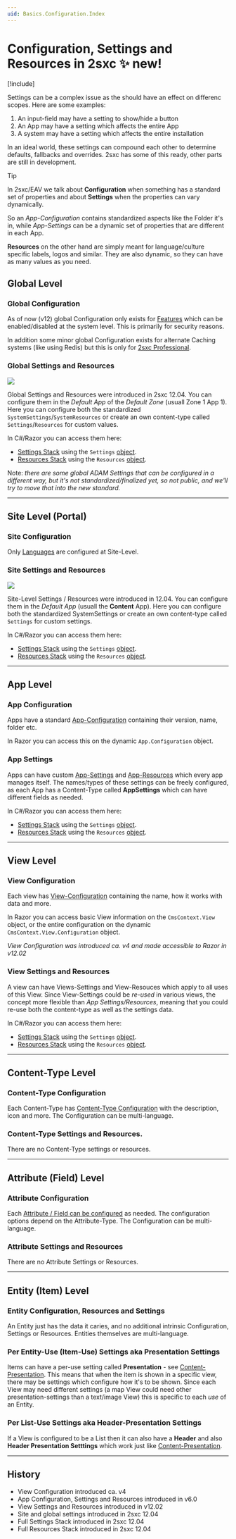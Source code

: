 ```yaml
---
uid: Basics.Configuration.Index
---
```


# Configuration, Settings and Resources in 2sxc ✨ new!

[!include[](~/basics/stack/_shared-float-summary.md)]
<style>.context-box-summary .data-configuration { visibility: visible; }</style>

Settings can be a complex issue as the should have an effect on differenc scopes. Here are some examples:

1. An input-field may have a setting to show/hide a button
1. An App may have a setting which affects the entire App
1. A system may have a setting which affects the entire installation

In an ideal world, these settings can compound each other to determine defaults, fallbacks and overrides. 
2sxc has some of this ready, other parts are still in development. 

> [!TIP]
> In 2sxc/EAV we talk about **Configuration** when something has a standard set of properties and about **Settings** when the properties can vary dynamically. 
> 
> So an _App-Configuration_ contains standardized aspects like the Folder it's in, while _App-Settings_ can be a dynamic set of properties that are different in each App.
>
> **Resources** on the other hand are simply meant for language/culture specific labels, logos and similar. 
> They are also dynamic, so they can have as many values as you need.

## Global Level

### Global Configuration

As of now (v12) global Configuration only exists for [Features](xref:Basics.Cms.Features.Index) which can be enabled/disabled at the system level. 
This is primarily for security reasons. 

In addition some minor global Configuration exists for alternate Caching systems (like using Redis) but this is only for [2sxc Professional](https://2sxc.org/en/web-farm-cache).

### Global Settings and Resources

<img src="./assets/apps-management-goto-global-settings.jpg" class="right-thumbnail">

Global Settings and Resources were introduced in 2sxc 12.04. 
You can configure them in the _Default App_ of the _Default Zone_ (usuall Zone 1 App 1). 
Here you can configure both the standardized `SystemSettings`/`SystemResources` or create an own content-type called `Settings`/`Resources` for custom values. 

In C#/Razor you can access them here:

* [Settings Stack](xref:Basics.Configuration.SettingsStack) using the `Settings` [object](xref:NetCode.DynamicCode.Objects.Settings). 
* [Resources Stack](xref:Basics.Configuration.ResourcesStack) using the `Resources` [object](xref:NetCode.DynamicCode.Objects.Resources). 

Note: _there are some global ADAM Settings that can be configured in a different way, but it's not standardized/finalized yet, so not public, and we'll try to move that into the new standard._ 

---

## Site Level (Portal) 

### Site Configuration

Only [Languages](xref:Basics.Cms.Languages.Index) are configured at Site-Level. 

### Site Settings and Resources

<img src="./assets/apps-management-goto-site-settings.jpg" class="right-thumbnail">

Site-Level Settings / Resources were introduced in 12.04. You can configure them in the _Default App_ (usuall the **Content** App). 
Here you can configure both the standardized SystemSettings or create an own content-type called `Settings` for custom settings. 

In C#/Razor you can access them here:

* [Settings Stack](xref:Basics.Configuration.SettingsStack) using the `Settings` [object](xref:NetCode.DynamicCode.Objects.Settings). 
* [Resources Stack](xref:Basics.Configuration.ResourcesStack) using the `Resources` [object](xref:NetCode.DynamicCode.Objects.Resources). 

---

## App Level 

### App Configuration

Apps have a standard [App-Configuration](xref:Basics.App.Configuration) containing their version, name, folder etc. 

In Razor you can access this on the dynamic `App.Configuration` object.

### App Settings

Apps can have custom [App-Settings](xref:Basics.App.Settings) and [App-Resources](xref:Basics.App.Resources) which every app manages itself. 
The names/types of these settings can be freely configured, as each App has a Content-Type called **AppSettings** which can have different fields as needed. 

In C#/Razor you can access them here:

* [Settings Stack](xref:Basics.Configuration.SettingsStack) using the `Settings` [object](xref:NetCode.DynamicCode.Objects.Settings). 
* [Resources Stack](xref:Basics.Configuration.ResourcesStack) using the `Resources` [object](xref:NetCode.DynamicCode.Objects.Resources). 

---

## View Level

### View Configuration

Each view has [View-Configuration](xref:Basics.App.Views.Index) containing the name, how it works with data and more.

In Razor you can access basic View information on the `CmsContext.View` object, or the entire configuration on the dynamic `CmsContext.View.Configuration` object.

_View Configuration was introduced ca. v4 and made accessible to Razor in v12.02_

### View Settings and Resources

A view can have Views-Settings and View-Resouces which apply to all uses of this View. 
Since View-Settings could be _re-used_ in various views, the concept more flexible than _App Settings/Resources_, meaning that you could re-use both the content-type as well as the settings data. 

In C#/Razor you can access them here:

* [Settings Stack](xref:Basics.Configuration.SettingsStack) using the `Settings` [object](xref:NetCode.DynamicCode.Objects.Settings). 
* [Resources Stack](xref:Basics.Configuration.ResourcesStack) using the `Resources` [object](xref:NetCode.DynamicCode.Objects.Resources). 

---

## Content-Type Level

### Content-Type Configuration

Each Content-Type has [Content-Type Configuration](xref:Basics.Data.ContentTypes.Index) with the description, icon and more. 
The Configuration can be multi-language.

### Content-Type Settings and Resources. 

There are no Content-Type settings or resources.

---

## Attribute (Field) Level

### Attribute Configuration

Each [Attribute / Field can be configured](xref:Basics.Data.Fields.Index) as needed. The configuration options depend on the Attribute-Type. 
The Configuration can be multi-language.

### Attribute Settings and Resources

There are no Attribute Settings or Resources.

---

## Entity (Item) Level

### Entity Configuration, Resources and Settings

An Entity just has the data it caries, and no additional intrinsic Configuration, Settings or Resources. 
Entities themselves are multi-language.


### Per Entity-Use (Item-Use) Settings aka Presentation Settings

Items can have a per-use setting called **Presentation** - see [Content-Presentation](xref:Basics.Content.Presentation). 
This means that when the item is shown in a specific view, there may be settings which configure how it's to be shown. 
Since each View may need different settings (a map View could need other presentation-settings than a text/image View) this is specific to each _use_ of an Entity.


### Per List-Use Settings aka Header-Presentation Settings

If a View is configured to be a List then it can also have a **Header** and also **Header Presentation Setttings** which work just like [Content-Presentation](xref:Basics.Content.Presentation).



---

## History

* View Configuration introduced ca. v4
* App Configuration, Settings and Resources introduced in v6.0
* View Settings and Resources introduced in v12.02
* Site and global settings introduced in 2sxc 12.04
* Full Settings Stack introduced in 2sxc 12.04
* Full Resources Stack introduced in 2sxc 12.04